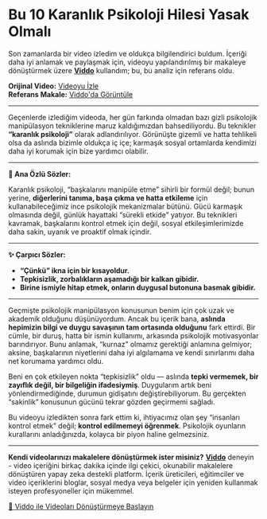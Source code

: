 # Bu 10 Karanlık Psikoloji Hilesi Yasak Olmalı

Son zamanlarda bir video izledim ve oldukça bilgilendirici buldum. İçeriği daha iyi anlamak ve paylaşmak için, videoyu yapılandırılmış bir makaleye dönüştürmek üzere **[Viddo](https://viddo.pro/)** kullandım; bu, bu analiz için referans oldu.

**Orijinal Video:** [Videoyu İzle](https://www.youtube.com/watch?v=OrnCyFtbtro)  
**Referans Makale:** [Viddo'da Görüntüle](https://viddo.pro/zh/video-result/81f99e2e-62cb-4193-8caf-690b45bd5267)

---

Geçenlerde izlediğim videoda, her gün farkında olmadan bazı gizli psikolojik manipülasyon tekniklerine maruz kaldığımızdan bahsediliyordu. Bu teknikler **“karanlık psikoloji”** olarak adlandırılıyor. Görünüşte gizemli ve hatta tehlikeli olsa da aslında bizimle oldukça iç içe; karmaşık sosyal ortamlarda kendimizi daha iyi korumak için bize yardımcı olabilir.

---

**🧠 Ana Özlü Sözler:**

Karanlık psikoloji, “başkalarını manipüle etme” sihirli bir formül değil; bunun yerine, **diğerlerini tanıma, başa çıkma ve hatta etkileme** için kullanabileceğimiz ince psikolojik mekanizmalar bütünü. Gücü karmaşık olmasında değil, günlük hayattaki “sürekli etkide” yatıyor. Bu teknikleri kavramak, başkalarını kontrol etmek için değil, sosyal etkileşimlerimizde daha sakin, uyanık ve proaktif olmak içindir.

---

**✨ Çarpıcı Sözler:**

- **“Çünkü” ikna için bir kısayoldur.**
- **Tepkisizlik, zorbalıkların aşamadığı bir kalkan gibidir.**
- **Birine ismiyle hitap etmek, onların duygusal butonuna basmak gibidir.**

---

Geçmişte psikolojik manipülasyon konusunun benim için çok uzak ve akademik olduğunu düşünüyordum. Ancak bu içerik bana, **aslında hepimizin bilgi ve duygu savaşının tam ortasında olduğunu** fark ettirdi. Bir cümle, bir duruş, hatta bir ismin kullanımı, arkasında psikolojik motivasyonlar barındırıyor. Bunu anlamak, “kurnaz” olmamız gerektiği anlamına gelmiyor; aksine, başkalarının niyetlerini daha iyi algılamama ve kendi sınırlarımı daha net korumama yardımcı oldu.

Beni en çok etkileyen nokta “tepkisizlik” oldu — aslında **tepki vermemek, bir zayıflık değil, bir bilgeliğin ifadesiymiş**. Duygularım artık beni yönlendirmediğinde, durumun gidişatını değiştirebiliyorum. Bu gerçekten “sakinlik” konusunun gücünü tekrar gözden geçirmemi sağladı.

Bu videoyu izledikten sonra fark ettim ki, ihtiyacımız olan şey “insanları kontrol etmek” değil; **kontrol edilmemeyi öğrenmek**. Psikolojik oyunların kurallarını anladığınızda, kolayca bir piyon haline gelmezsiniz.

---

**Kendi videolarınızı makalelere dönüştürmek ister misiniz?** **[Viddo](https://viddo.pro/)** deneyin - video içeriğini birkaç dakika içinde ilgi çekici, okunabilir makalelere dönüştüren yapay zeka destekli platform. İçerik üreticileri, eğitimciler ve video içeriklerini bloglar, sosyal medya veya belgeler için yeniden kullanmak isteyen profesyoneller için mükemmel.

[🚀 Viddo ile Videoları Dönüştürmeye Başlayın](https://viddo.pro/)